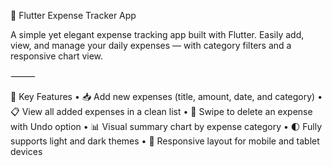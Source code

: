 💸 Flutter Expense Tracker App

A simple yet elegant expense tracking app built with Flutter. Easily add, view, and manage your daily expenses — with category filters and a responsive chart view.

⸻

🧩 Key Features
	•	📥 Add new expenses (title, amount, date, and category)
	•	📋 View all added expenses in a clean list
	•	🧽 Swipe to delete an expense with Undo option
	•	📊 Visual summary chart by expense category
	•	🌓 Fully supports light and dark themes
	•	📱 Responsive layout for mobile and tablet devices

